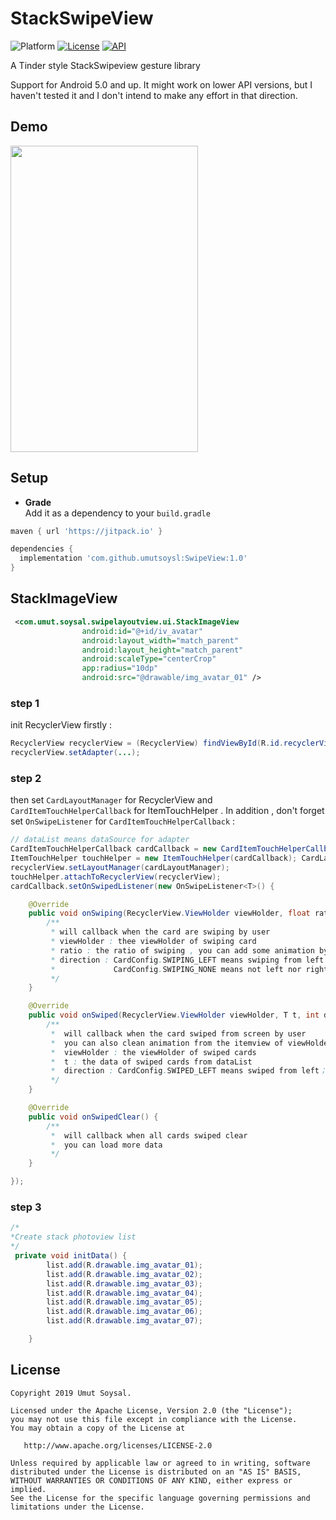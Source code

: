 # StackSwipeView
![Platform](http://img.shields.io/badge/platform-android-blue.svg?style=flat)
[![License](https://img.shields.io/badge/License-Apache%202.0-blue.svg)](https://opensource.org/licenses/Apache-2.0)
[![API](https://img.shields.io/badge/API-15%2B-blue.svg?style=flat)](https://android-arsenal.com/api?level=14)

A Tinder style StackSwipeview gesture library

Support for Android 5.0 and up. It might work on lower API versions, but I haven't tested it and I don't intend to
make any effort in that direction.

## Demo
<img src="image/app.gif" width="300" height="490"/>

## Setup

* **Grade**  
Add it as a dependency to your `build.gradle`

```gradle
maven { url 'https://jitpack.io' }
```

```gradle
dependencies {
  implementation 'com.github.umutsoysl:SwipeView:1.0'
}
```
## StackImageView

```xml
 <com.umut.soysal.swipelayoutview.ui.StackImageView
                android:id="@+id/iv_avatar"
                android:layout_width="match_parent"
                android:layout_height="match_parent"
                android:scaleType="centerCrop"
                app:radius="10dp"
                android:src="@drawable/img_avatar_01" />
```


### step 1

init RecyclerView firstly :

``` java
RecyclerView recyclerView = (RecyclerView) findViewById(R.id.recyclerView);
recyclerView.setAdapter(...);
```

### step 2

then set `CardLayoutManager` for RecyclerView and `CardItemTouchHelperCallback` for ItemTouchHelper . In addition , don't forget set `OnSwipeListener` for `CardItemTouchHelperCallback` :

``` java
// dataList means dataSource for adapter
CardItemTouchHelperCallback cardCallback = new CardItemTouchHelperCallback(recyclerView.getAdapter(), dataList);
ItemTouchHelper touchHelper = new ItemTouchHelper(cardCallback); CardLayoutManager cardLayoutManager = new CardLayoutManager(recyclerView, touchHelper);
recyclerView.setLayoutManager(cardLayoutManager);
touchHelper.attachToRecyclerView(recyclerView);
cardCallback.setOnSwipedListener(new OnSwipeListener<T>() {

    @Override
    public void onSwiping(RecyclerView.ViewHolder viewHolder, float ratio, int direction) {
        /**
         * will callback when the card are swiping by user
         * viewHolder : thee viewHolder of swiping card
         * ratio : the ratio of swiping , you can add some animation by the ratio
         * direction : CardConfig.SWIPING_LEFT means swiping from left；CardConfig.SWIPING_RIGHT means swiping from right
         *             CardConfig.SWIPING_NONE means not left nor right
         */
    }

    @Override
    public void onSwiped(RecyclerView.ViewHolder viewHolder, T t, int direction) {
	    /**
	     *  will callback when the card swiped from screen by user
	     *  you can also clean animation from the itemview of viewHolder in this method
	     *  viewHolder : the viewHolder of swiped cards
	     *  t : the data of swiped cards from dataList
	     *  direction : CardConfig.SWIPED_LEFT means swiped from left；CardConfig.SWIPED_RIGHT means swiped from right
	     */
    }

    @Override
    public void onSwipedClear() {
        /**
         *  will callback when all cards swiped clear
         *  you can load more data 
         */
    }

});
```

### step 3
``` java
/*
*Create stack photoview list
*/
 private void initData() {
        list.add(R.drawable.img_avatar_01);
        list.add(R.drawable.img_avatar_02);
        list.add(R.drawable.img_avatar_03);
        list.add(R.drawable.img_avatar_04);
        list.add(R.drawable.img_avatar_05);
        list.add(R.drawable.img_avatar_06);
        list.add(R.drawable.img_avatar_07);

    }
```

License
--------


    Copyright 2019 Umut Soysal.

    Licensed under the Apache License, Version 2.0 (the "License");
    you may not use this file except in compliance with the License.
    You may obtain a copy of the License at

       http://www.apache.org/licenses/LICENSE-2.0

    Unless required by applicable law or agreed to in writing, software
    distributed under the License is distributed on an "AS IS" BASIS,
    WITHOUT WARRANTIES OR CONDITIONS OF ANY KIND, either express or implied.
    See the License for the specific language governing permissions and
    limitations under the License.


